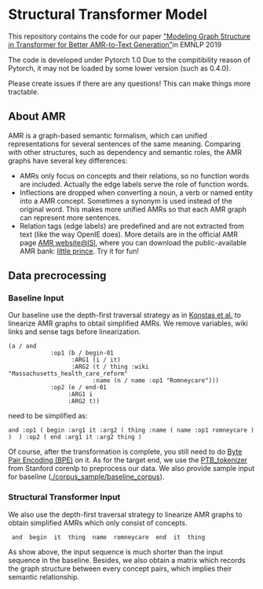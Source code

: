 # Structural Transformer Model

This repository contains the code for our paper ["Modeling Graph Structure in Transformer for Better AMR-to-Text Generation"](https://arxiv.org/abs/1909.00136)in EMNLP 2019

The code is developed under Pytorch 1.0 Due to the compitibility reason of Pytorch, it may not be loaded by some lower version (such as 0.4.0).

Please create issues if there are any questions! This can make things more tractable.

## About AMR
AMR is a graph-based semantic formalism, which can unified representations for several sentences of the same meaning. Comparing with other structures, such as dependency and semantic roles, the AMR graphs have several key differences:

* AMRs only focus on concepts and their relations, so no function words are included. Actually the edge labels serve the role of function words.
* Inflections are dropped when converting a noun, a verb or named entity into a AMR concept. Sometimes a synonym is used instead of the original word. This makes more unified AMRs so that each AMR graph can represent more sentences.
* Relation tags (edge labels) are predefined and are not extracted from text (like the way OpenIE does). More details are in the official AMR page [AMR website@ISI](https://amr.isi.edu/download.html), where you can download the public-available AMR bank: [little prince](https://amr.isi.edu/download/amr-bank-struct-v1.6.txt). Try it for fun!

## Data precrocessing
### Baseline Input 
Our baseline use the depth-first traversal strategy as in [Konstas et al.](https://github.com/sinantie/NeuralAmr) to linearize AMR graphs to obtail simplified AMRs. We remove variables, wiki links and sense tags before linearization.

```
(a / and
            :op1 (b / begin-01
                  :ARG1 (i / it)
                  :ARG2 (t / thing :wiki "Massachusetts_health_care_reform"
                        :name (n / name :op1 "Romneycare")))
            :op2 (e / end-01
                 :ARG1 i
                 :ARG2 t))
```
need to be simplified as:
```
and :op1 ( begin :arg1 it :arg2 ( thing :name ( name :op1 romneycare )  )  ) :op2 ( end :arg1 it :arg2 thing )
```
Of course, after the transformation is complete, you still need to do [Byte Pair Encoding (BPE)](https://github.com/rsennrich/subword-nmt) on it. As for the target end, we use the [PTB_tokenizer](https://nlp.stanford.edu/software/tokenizer.shtml) from Stanford corenlp to preprocess our data. We also provide sample input for baseline ([./corpus_sample/baseline_corpus](https://github.com/Amazing-J/structural-transformer/tree/master/corpus_sample/baseline_corpus)).

### Structural Transformer Input
We also use the depth-first traversal strategy to linearize AMR graphs to obtain simplified AMRs which only consist of concepts. 
```
 and  begin  it  thing  name  romneycare  end  it  thing
```
As show above, the input sequence is much shorter than the input sequence in the baseline. Besides, we also obtain a matrix which records the graph structure between every concept pairs, which implies their semantic relationship.



